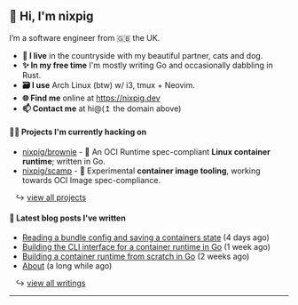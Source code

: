 ## 🐽 Hi, I'm nixpig

I’m a software engineer from 🇬🇧 the UK.

- **🏡 I live** in the countryside with my beautiful partner, cats and dog.
- **✨ In my free time** I'm mostly writing Go and occasionally dabbling in Rust. 
- **🗃️ I use** Arch Linux (btw) w/ i3, tmux + Neovim.
- **🌐 Find me** online at https://nixpig.dev
- **📫 Contact me** at hi@(↥ the domain above)

#### 👨‍💻 Projects I'm currently hacking on

- [nixpig/brownie](https://github.com/nixpig/brownie) - 🍪 An OCI Runtime spec-compliant **Linux container runtime**; written in Go.
- [nixpig/scamp](https://github.com/nixpig/scamp) - 🍤 Experimental **container image tooling**, working towards OCI Image spec-compliance.

&nbsp;&nbsp; ↪ [view all projects](https://github.com/nixpig?tab=repositories&q=&type=public&language=&sort=stargazers)



#### 📝 Latest blog posts I've written


- [Reading a bundle config and saving a containers state](https://nixpig.dev/posts/bundle-config-container-state/) (4 days ago)
- [Building the CLI interface for a container runtime in Go](https://nixpig.dev/posts/container-runtime-oci-cli/) (1 week ago)
- [Building a container runtime from scratch in Go](https://nixpig.dev/posts/container-runtime-introduction/) (2 weeks ago)
- [About](https://nixpig.dev/pages/about/) (a long while ago)

&nbsp;&nbsp; ↪ [view all writings](https://nixpig.dev/posts/)

--- 

